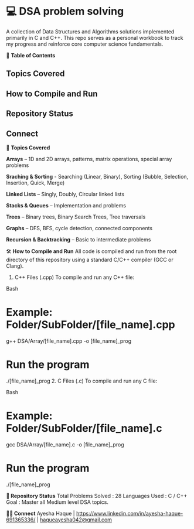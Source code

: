 # 💻 DSA problem solving
A collection of Data Structures and Algorithms solutions implemented primarily in C and C++. This repo serves as a personal workbook to track my progress and reinforce core computer science fundamentals.

📝 **Table of Contents**
## Topics Covered

## How to Compile and Run

## Repository Status

## Connect

📘 **Topics Covered**

**Arrays** – 1D and 2D arrays, patterns, matrix operations, special array problems

**Sraching & Sorting** - Searching (Linear, Binary), Sorting (Bubble, Selection, Insertion, Quick, Merge)

**Linked Lists** – Singly, Doubly, Circular linked lists

**Stacks & Queues** – Implementation and problems

**Trees** – Binary trees, Binary Search Trees, Tree traversals

**Graphs** – DFS, BFS, cycle detection, connected components

**Recursion & Backtracking** – Basic to intermediate problems

🛠️ **How to Compile and Run**
All code is compiled and run from the root directory of this repository using a standard C/C++ compiler (GCC or Clang).

1. C++ Files (.cpp)
To compile and run any C++ file:

Bash

# Example: Folder/SubFolder/[file_name].cpp
g++ DSA/Array/[file_name].cpp -o [file_name]_prog

# Run the program
./[file_name]_prog
2. C Files (.c)
To compile and run any C file:

Bash

# Example: Folder/SubFolder/[file_name].c
gcc DSA/Array/[file_name].c -o [file_name]_prog

# Run the program
./[file_name]_prog

**📌 Repository Status**
Total Problems Solved	: 28
Languages Used	      : C / C++
Goal	                : Master all Medium level DSA topics.

**👨‍💻 Connect**
Ayesha Haque | https://www.linkedin.com/in/ayesha-haque-691365336/ | haqueayesha042@gmail.com
